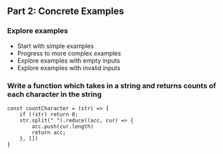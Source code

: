 ## Part 2: Concrete Examples

### Explore examples
- Start with simple examples
- Progress to more complex examples
- Explore examples with empty inputs
- Explore examples with invalid inputs

### Write a function which takes in a string and returns counts of each character in the string
```
const countCharacter = (str) => {
    if (!str) return 0;
    str.split(" ").reduce((acc, cur) => {
        acc.push(cur.length)
        return acc;
    }, [])
}
```